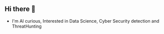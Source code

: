 ## Hi there 👋

<!--
**peCybHunter/peCybHunter** is a ✨ _special_ ✨ repository because its `README.md` (this file) appears on your GitHub profile.
-->

- I'm AI curious, Interested in Data Science, Cyber Security detection and ThreatHunting
